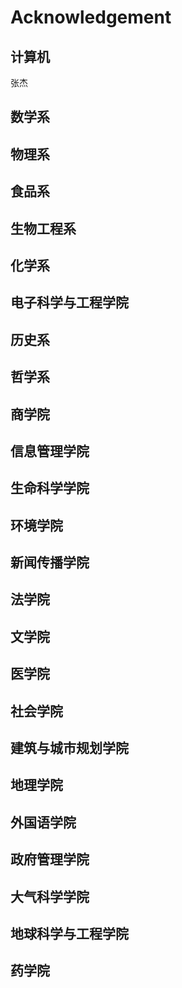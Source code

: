 # Acknowledgement


## 计算机
  张杰
## 数学系

## 物理系

## 食品系

## 生物工程系

## 化学系

## 电子科学与工程学院

## 历史系

## 哲学系

## 商学院

## 信息管理学院

## 生命科学学院
## 环境学院
## 新闻传播学院
## 法学院
## 文学院
## 医学院
## 社会学院
## 建筑与城市规划学院
## 地理学院
## 外国语学院
## 政府管理学院
## 大气科学学院
## 地球科学与工程学院
## 药学院
   

